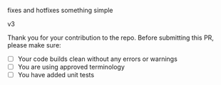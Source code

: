 fixes and hotfixes 
something simple

v3

Thank you for your contribution to the repo. 
Before submitting this PR, please make sure:

- [ ] Your code builds clean without any errors or warnings
- [ ] You are using approved terminology
- [ ] You have added unit tests